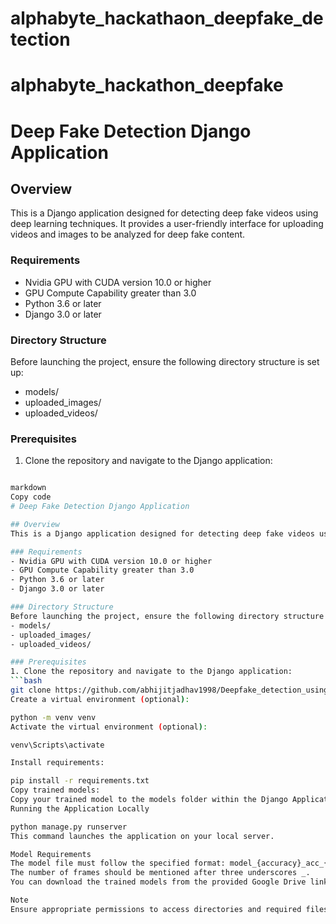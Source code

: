 # alphabyte_hackathaon_deepfake_detection
# alphabyte_hackathon_deepfake
# Deep Fake Detection Django Application

## Overview
This is a Django application designed for detecting deep fake videos using deep learning techniques. It provides a user-friendly interface for uploading videos and images to be analyzed for deep fake content.

### Requirements
- Nvidia GPU with CUDA version 10.0 or higher
- GPU Compute Capability greater than 3.0
- Python 3.6 or later
- Django 3.0 or later

### Directory Structure
Before launching the project, ensure the following directory structure is set up:
- models/
- uploaded_images/
- uploaded_videos/

### Prerequisites
1. Clone the repository and navigate to the Django application:
```bash

markdown
Copy code
# Deep Fake Detection Django Application

## Overview
This is a Django application designed for detecting deep fake videos using deep learning techniques. It provides a user-friendly interface for uploading videos and images to be analyzed for deep fake content.

### Requirements
- Nvidia GPU with CUDA version 10.0 or higher
- GPU Compute Capability greater than 3.0
- Python 3.6 or later
- Django 3.0 or later

### Directory Structure
Before launching the project, ensure the following directory structure is set up:
- models/
- uploaded_images/
- uploaded_videos/

### Prerequisites
1. Clone the repository and navigate to the Django application:
```bash
git clone https://github.com/abhijitjadhav1998/Deepfake_detection_using_deep_learning.git
Create a virtual environment (optional):

python -m venv venv
Activate the virtual environment (optional):

venv\Scripts\activate

Install requirements:

pip install -r requirements.txt
Copy trained models:
Copy your trained model to the models folder within the Django Application directory.
Running the Application Locally

python manage.py runserver
This command launches the application on your local server.

Model Requirements
The model file must follow the specified format: model_{accuracy}_acc_{frames}_frames_final_data.pt.
The number of frames should be mentioned after three underscores _.
You can download the trained models from the provided Google Drive link.

Note
Ensure appropriate permissions to access directories and required files.
